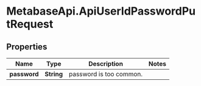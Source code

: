 # MetabaseApi.ApiUserIdPasswordPutRequest

## Properties

Name | Type | Description | Notes
------------ | ------------- | ------------- | -------------
**password** | **String** | password is too common. | 


